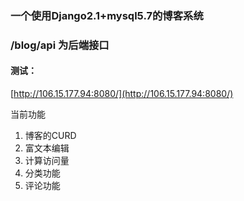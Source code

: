 ### 一个使用Django2.1+mysql5.7的博客系统
### /blog/api 为后端接口
#### 测试：
[http://106.15.177.94:8080/](http://106.15.177.94:8080/)      

当前功能
1. 博客的CURD
2. 富文本编辑
3. 计算访问量
4. 分类功能
5. 评论功能